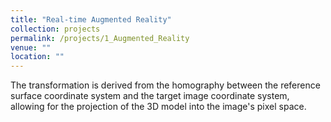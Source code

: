 ```yaml
---
title: "Real-time Augmented Reality"
collection: projects
permalink: /projects/1_Augmented_Reality
venue: ""
location: ""
---
```


The transformation is derived from the homography between the reference surface coordinate system and the target image coordinate system, allowing for the projection of the 3D model into the image's pixel space.
